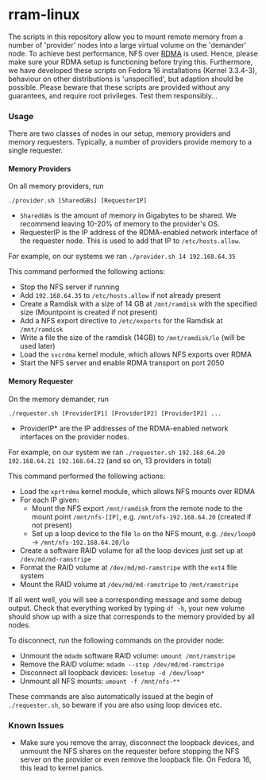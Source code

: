 rram-linux
==========

The scripts in this repository allow you to mount remote memory from a number of 'provider' nodes into a large virtual volume on the 'demander' node. To achieve best performance, NFS over [RDMA](http://en.wikipedia.org/wiki/Remote_direct_memory_access) is used. Hence, please make sure your RDMA setup is functioning before trying this. Furthermore, we have developed these scripts on Fedora 16 installations (Kernel 3.3.4-3), behaviour on other distributions is 'unspecified', but adaption should be possible. Please beware that these scripts are provided without any guarantees, and require root privileges. Test them responsibly...


### Usage
There are two classes of nodes in our setup, memory providers and memory requesters. Typically, a number of providers provide memory to a single requester. 

#### Memory Providers
On all memory providers, run

`./provider.sh [SharedGBs] [RequesterIP]`

* `SharedGBs` is the amount of memory in Gigabytes to be shared. We recommend leaving 10-20% of memory to the provider's OS.
* RequesterIP is the IP address of the RDMA-enabled network interface of the requester node. This is used to add that IP to `/etc/hosts.allow`.

For example, on our systems we ran `./provider.sh 14 192.168.64.35`

This command performed the following actions:
* Stop the NFS server if running
* Add `192.168.64.35` to `/etc/hosts.allow` if not already present
* Create a Ramdisk with a size of 14 GB at `/mnt/ramdisk` with the specified size (Mountpoint is created if not present)
* Add a NFS export directive to `/etc/exports` for the Ramdisk at `/mnt/ramdisk`
* Write a file the size of the ramdisk (14GB) to `/mnt/ramdisk/lo` (will be used later)
* Load the `svcrdma` kernel module, which allows NFS exports over RDMA
* Start the NFS server and enable RDMA transport on port 2050

#### Memory Requester
On the memory demander, run

`./requester.sh [ProviderIP1] [ProviderIP2] [ProviderIP2] ...`
* ProviderIP* are the IP addresses of the RDMA-enabled network interfaces on the provider nodes.

For example, on our system we ran `./requester.sh 192.168.64.20 192.168.64.21 192.168.64.22`  (and so on, 13 providers in total)

This command performed the following actions:
* Load the `xprtrdma` kernel module, which allows NFS mounts over RDMA
* For each IP given:
  * Mount the NFS export `/mnt/ramdisk` from the remote node to the mount point `/mnt/nfs-[IP]`, e.g. `/mnt/nfs-192.168.64.20` (created if not present)
  * Set up a loop device to the file `lo` on the NFS mount, e.g. `/dev/loop0` -> `/mnt/nfs-192.168.64.20/lo`
* Create a software RAID volume for all the loop devices just set up at `/dev/md/md-ramstripe`
* Format the RAID volume at `/dev/md/md-ramstripe` with the `ext4` file system
* Mount the RAID volume at `/dev/md/md-ramstripe` to `/mnt/ramstripe`

If all went well, you will see a corresponding message and some debug output. Check that everything worked by typing `df -h`, your new volume should show up with a size that corresponds to the memory provided by all nodes.

To disconnect, run the following commands on the provider node:
* Unmount the `mdadm` software RAID volume: `umount /mnt/ramstripe`
* Remove the RAID volume: `mdadm --stop /dev/md/md-ramstripe`
* Disconnect all loopback devices: `losetup -d /dev/loop*`
* Unmount all NFS mounts: `umount -f /mnt/nfs-**`

These commands are also automatically issued at the begin of `./requester.sh`, so beware if you are also using loop devices etc.

### Known Issues
* Make sure you remove the array, disconnect the loopback devices, and unmount the NFS shares  on the requester before stopping the NFS server on the provider or even remove the loopback file. On Fedora 16, this lead to kernel panics.


